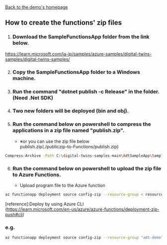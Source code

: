 [Back to the demo's homepage](../../IoTDigitalTwinDemo.md#-azure-functions-)

## How to create the functions' zip files


1. ### Download the SampleFunctionsApp folder from the link below.
https://learn.microsoft.com/ja-jp/samples/azure-samples/digital-twins-samples/digital-twins-samples/

2. ### Copy the SampleFunctionsApp folder to a Windows machine.
3. ### Run the command "dotnet publish -c Release" in the folder. (Need .Net SDK)
4. ### Two new folders will be deployed (bin and obj). 
5. ### Run the command below on powershell to compress the applications in a zip file named "publish.zip".
    - ※or you can use the zip file below<br>
publish.zip(./publiczip-to-Functions/publish.zip)

```bash
Compress-Archive -Path C:\digital-twins-samples-main\AdtSampleApp\SampleFunctionsApp\bin\Release\net7.0\publish\* -DestinationPath .\publish.zip
```
    
6. ### Run the command below on powershell to upload the zip file to Azure Functions.

    - Upload program file to the Azure function
```bash
az functionapp deployment source config-zip --resource-group < resource group name > --name <Azure Functions Name > --src <full path of the publish.zip>
```
[reference]:Deploy by using Azure CLI<br>
(https://learn.microsoft.com/en-us/azure/azure-functions/deployment-zip-push#cli)


### e.g.
```bash
az functionapp deployment source config-zip --resource-group "adt-demo" --name "adt-demo" --src "/Volumes/ExtraDisk/Github/AzureDoc/TechTips/articles/IoTRef/publiczip-to-Functions/publish.zip"
```



